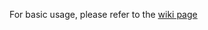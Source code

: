 
For basic usage, please refer to the [wiki page](https://github.com/dinhhuy2109/python-cope/wiki)

<!---
# Basic usage
## On the covariance of X in the AX=XB
The classical hand-eye calibration problem consists in identifying the rigidbody
transformation eTc between a camera mounted on the end-effector of
a robot and the end-effector itself (see the below figure). The problem is usually framed as the AX=XB problem. In this functionality, we provide a solution not only solving for X but also predicting the covariance of X from those of A and B, where A and B are now randomly perturbed transformation matrices. 

For more details, please refer to the accompanying paper [On the covariance of X in the AX=XB](https://arxiv.org/pdf/1706.03498.pdf).

<p align="center">
  <img src="medias/hand-eye.png" width="200"/>
</p>

The following code snippets shows basic usage of `cope` in finding the covariance of X:

First, import necessary functions
```python
import cope.SE3lib as SE3
import cope.axxbcovariance as axxb
import numpy as np
import pickle
import matplotlib.pyplot as plt
```

Then, input As, Bs and their covariance matrices.
```python
# Read data files
filename = "data/pattern_tfs"
pattern_tfs =  pickle.load(open( filename, "rb" ) )
filename = "data/robot_tfs"
robot_tfs =  pickle.load(open( filename, "rb" ) )
ksamples = 30
# Randomly generate 30 pairs of A and B
datasize = len(pattern_tfs)
alpha = []
beta = []
ta = []
tb = []
for i in range(ksamples):
  # note this
  rand_number_1 = int(np.random.uniform(0,datasize))
  rand_number_2 = int(np.random.uniform(0,datasize))
  while rand_number_1==rand_number_2:
    rand_number_2 = int(np.random.uniform(0,datasize))
  A = np.dot(robot_tfs[rand_number_1],np.linalg.inv(robot_tfs[rand_number_2]))
  B = np.dot(pattern_tfs[rand_number_1],np.linalg.inv(pattern_tfs[rand_number_2]))
  alpha.append(SE3.RotToVec(A[:3,:3]))
  beta.append(SE3.RotToVec(B[:3,:3]))
  ta.append(A[:3,3])
  tb.append(B[:3,3])

# Covariances
sigmaA = 1e-10*np.diag((1, 1, 1, 1, 1, 1))
sigmaRa = sigmaA[3:,3:]
sigmata = sigmaA[:3,:3]
sigmaRb = np.array([[  4.15625435e-05,  -2.88693145e-05,  -6.06526440e-06],
                    [ -2.88693145e-05,   3.20952008e-04,  -1.44817304e-06],
                    [ -6.06526440e-06,  -1.44817304e-06,   1.43937081e-05]])
sigmatb = np.array([[  1.95293655e-04,   2.12627214e-05,  -1.06674886e-05],
                    [  2.12627214e-05,   4.44314426e-05,   3.86787591e-06],
